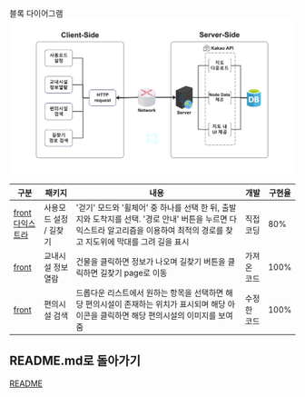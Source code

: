 블록 다이어그램  
<img width="550" alt="image" src="https://github.com/CSID-DGU/2024-1-OSSProj-SOUP-10/blob/main/Doc/ReferenceImages/block_finalreport.jpg">

구분 | 패키지 | 내용 | 개발 | 구현율   
------|-------|-------|-------|------- 
[front](https://github.com/CSID-DGU/2024-1-OSSProj-SOUP-10/blob/main/Src/roadmap/src/main/front/src/Map/KakaoMap.jsx) <br /> [다익스트라](https://github.com/CSID-DGU/2024-1-OSSProj-SOUP-10/blob/main/Src/roadmap/src/main/java/com/react/roadmap/function/DijkstraAlgorithm.java) | 사용모드 설정 / 길찾기 | '걷기' 모드와 '휠체어' 중 하나를 선택 한 뒤, 출발지와 도착지를 선택. '경로 안내' 버튼을 누르면 다익스트라 알고리즘을 이용하여 최적의 경로를 찾고 지도위에 막대를 그려 길을 표시 | 직접 코딩 | 80%  
[front](https://github.com/CSID-DGU/2024-1-OSSProj-SOUP-10/blob/main/Src/roadmap/src/main/front/src/Buildinginfo/BuildingInfoPage.jsx) | 교내시설 정보 열람 | 건물을 클릭하면 정보가 나오며 길찾기 버튼을 클릭하면 길찾기 page로 이동 | 가져온 코드 | 100%  
[front](https://github.com/CSID-DGU/2024-1-OSSProj-SOUP-10/blob/main/Src/roadmap/src/main/front/src/convenient/ConvenientPage.jsx) | 편의시설 검색 | 드롭다운 리스트에서 원하는 항목을 선택하면 해당 편의시설이 존재하는 위치가 표시되며 해당 아이콘을 클릭하면 해당 편의시설의 이미지를 보여줌 | 수정한 코드 | 100%  

## README.md로 돌아가기
[README](https://github.com/CSID-DGU/2024-1-OSSProj-SOUP-10/blob/main/README.md)